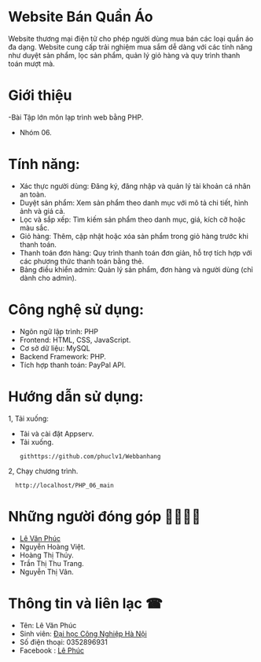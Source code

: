 # Website Bán Quần Áo
Website thương mại điện tử cho phép người dùng mua bán các loại quần áo đa dạng. Website cung cấp trải nghiệm mua sắm dễ dàng với các tính năng như duyệt sản phẩm, lọc sản phẩm, quản lý giỏ hàng và quy trình thanh toán mượt mà.
# Giới thiệu
  -Bài Tập lớn môn lạp trình web bằng PHP.
  - Nhóm 06.
# Tính năng:
  - Xác thực người dùng: Đăng ký, đăng nhập và quản lý tài khoản cá nhân an toàn.
  - Duyệt sản phẩm: Xem sản phẩm theo danh mục với mô tả chi tiết, hình ảnh và giá cả.
  - Lọc và sắp xếp: Tìm kiếm sản phẩm theo danh mục, giá, kích cỡ hoặc màu sắc.
  - Giỏ hàng: Thêm, cập nhật hoặc xóa sản phẩm trong giỏ hàng trước khi thanh toán.
  - Thanh toán đơn hàng: Quy trình thanh toán đơn giản, hỗ trợ tích hợp với các phương thức thanh toán bằng thẻ.
  - Bảng điều khiển admin: Quản lý sản phẩm, đơn hàng và người dùng (chỉ dành cho admin).
# Công nghệ sử dụng:
  - Ngôn ngữ lập trình: PHP
  - Frontend: HTML, CSS, JavaScript.
  - Cơ sở dữ liệu: MySQL
  - Backend Framework:  PHP.
  - Tích hợp thanh toán: PayPal API.
# Hướng dẫn sử dụng:
1, Tải xuống:
  - Tải và cài đặt Appserv.
  - Tải xuống.
    ```
    githttps://github.com/phuclv1/Webbanhang
    ```
2, Chạy chương trình.

      http://localhost/PHP_06_main
# Những người đóng góp 👨‍👨‍👦‍👦
  - [Lê Văn Phúc](githttps://github.com/phuclv1)
  - Nguyễn Hoàng Việt.
  - Hoàng Thị Thúy.
  - Trần Thị Thu Trang.
  - Nguyễn Thị Vân.
# Thông tin và liên lạc ☎
- Tên: Lê Văn Phúc
- Sinh viên: [Đại học Công Nghiệp Hà Nội](https://www.haui.edu.vn/vn)
- Số điện thoại: 0352896931
- Facebook : [Lê Phúc](https://www.facebook.com/iisloser)
